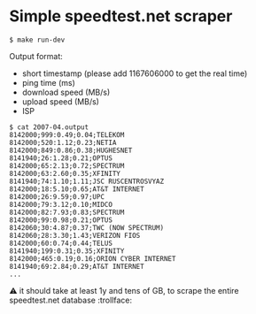 
# Simple speedtest.net scraper

```
$ make run-dev
```

Output format:
- short timestamp (please add 1167606000 to get the real time)
- ping time (ms)
- download speed (MB/s)
- upload speed (MB/s)
- ISP

```
$ cat 2007-04.output
8142000;999:0.49;0.04;TELEKOM
8142000;520:1.12;0.23;NETIA
8142000;849:0.86;0.38;HUGHESNET
8141940;26:1.28;0.21;OPTUS
8142000;65:2.13;0.72;SPECTRUM
8142000;63:2.60;0.35;XFINITY
8141940;74:1.10;1.11;JSC RUSCENTROSVYAZ
8142000;18:5.10;0.65;AT&T INTERNET
8142000;26:9.59;0.97;UPC
8142000;79:3.12;0.10;MIDCO
8142000;82:7.93;0.83;SPECTRUM
8142000;99:0.98;0.21;OPTUS
8142060;30:4.87;0.37;TWC (NOW SPECTRUM)
8142060;28:3.30;1.43;VERIZON FIOS
8142000;60:0.74;0.44;TELUS
8141940;199:0.31;0.35;XFINITY
8142000;465:0.19;0.16;ORION CYBER INTERNET
8141940;69:2.84;0.29;AT&T INTERNET
...
```

:warning: it should take at least 1y and tens of GB, to scrape the entire speedtest.net database :trollface:
